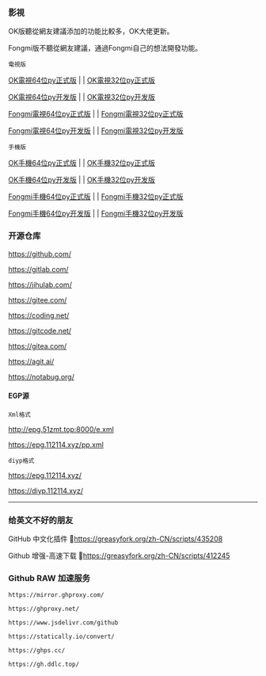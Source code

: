 ### 影視

OK版聽從網友建議添加的功能比較多，OK大佬更新。

Fongmi版不聽從網友建議，通過Fongmi自己的想法開發功能。

`電視版`

[OK電視64位py正式版](https://mirror.ghproxy.com/https://raw.githubusercontent.com/FongMi/Release/main/apk/release/leanback-python-arm64_v8a.apk) |  | [OK電視32位py正式版](https://mirror.ghproxy.com/https://raw.githubusercontent.com/FongMi/Release/main/apk/release/leanback-python-armeabi_v7a.apk)

[OK電視64位py开发版](https://mirror.ghproxy.com/https://raw.githubusercontent.com/FongMi/Release/main/apk/dev/leanback-python-arm64_v8a.apk) |  | [OK電視32位py开发版](https://mirror.ghproxy.com/https://raw.githubusercontent.com/FongMi/Release/main/apk/dev/leanback-python-armeabi_v7a.apk)

[Fongmi電視64位py正式版](https://mirror.ghproxy.com/https://raw.githubusercontent.com/FongMi/Release/fongmi/apk/release/leanback-python-arm64_v8a.apk) |  | [Fongmi電視32位py正式版](https://mirror.ghproxy.com/https://raw.githubusercontent.com/FongMi/Release/fongmi/apk/release/leanback-python-armeabi_v7a.apk)

[Fongmi電視64位py开发版](https://mirror.ghproxy.com/https://raw.githubusercontent.com/FongMi/Release/fongmi/apk/dev/leanback-python-arm64_v8a.apk) |  | [Fongmi電視32位py开发版](https://mirror.ghproxy.com/https://raw.githubusercontent.com/FongMi/Release/fongmi/apk/dev/leanback-python-armeabi_v7a.apk)


`手機版`

[OK手機64位py正式版](https://mirror.ghproxy.com/https://raw.githubusercontent.com/FongMi/Release/main/apk/release/mobile-python-arm64_v8a.apk) |  | [OK手機32位py正式版](https://mirror.ghproxy.com/https://raw.githubusercontent.com/FongMi/Release/main/apk/release/mobile-python-armeabi_v7a.apk)

[OK手機64位py开发版](https://mirror.ghproxy.com/https://raw.githubusercontent.com/FongMi/Release/main/apk/dev/mobile-python-arm64_v8a.apk) |  | [OK手機32位py开发版](https://mirror.ghproxy.com/https://raw.githubusercontent.com/FongMi/Release/main/apk/dev/mobile-python-armeabi_v7a.apk)

[Fongmi手機64位py正式版](https://mirror.ghproxy.com/https://raw.githubusercontent.com/FongMi/Release/fongmi/apk/release/mobile-python-arm64_v8a.apk) |  | [Fongmi手機32位py正式版](https://mirror.ghproxy.com/https://raw.githubusercontent.com/FongMi/Release/fongmi/apk/release/mobile-python-armeabi_v7a.apk)

[Fongmi手機64位py开发版](https://mirror.ghproxy.com/https://raw.githubusercontent.com/FongMi/Release/fongmi/apk/dev/mobile-python-arm64_v8a.apk) |  | [Fongmi手機32位py开发版](https://mirror.ghproxy.com/https://raw.githubusercontent.com/FongMi/Release/fongmi/apk/dev/mobile-python-armeabi_v7a.apk)


### 开源仓库

https://github.com/

https://gitlab.com/

https://jihulab.com/

https://gitee.com/

https://coding.net/

https://gitcode.net/

https://gitea.com/

https://agit.ai/

https://notabug.org/

#### EGP源

`Xml格式`

http://epg.51zmt.top:8000/e.xml

https://epg.112114.xyz/pp.xml

`diyp格式`

https://epg.112114.xyz/

https://diyp.112114.xyz/

------

### 给英文不好的朋友

GitHub 中文化插件 🔰https://greasyfork.org/zh-CN/scripts/435208

Github 增强-高速下载 🔰https://greasyfork.org/zh-CN/scripts/412245

### Github RAW 加速服务

`https://mirror.ghproxy.com/`

`https://ghproxy.net/`

`https://www.jsdelivr.com/github`

`https://statically.io/convert/`

`https://ghps.cc/`

`https://gh.ddlc.top/`
